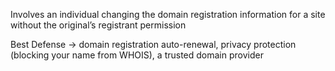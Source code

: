 Involves an individual changing the domain registration information for a site without the original’s registrant permission

Best Defense → domain registration auto-renewal, privacy protection (blocking your name from WHOIS), a trusted domain provider